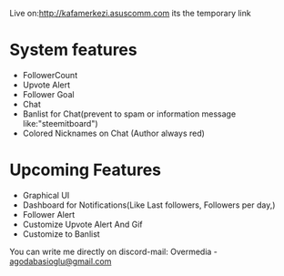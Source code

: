 
Live on:http://kafamerkezi.asuscomm.com
its the temporary link



# System features

- FollowerCount
- Upvote Alert
- Follower Goal
- Chat
- Banlist for Chat(prevent to spam or information message like:"steemitboard")
- Colored Nicknames on Chat (Author always red)


# Upcoming Features

- Graphical UI
- Dashboard for Notifications(Like Last followers, Followers per day,)
- Follower Alert
- Customize Upvote Alert And Gif
- Customize to Banlist

You can write me directly on discord-mail: Overmedia - agodabasioglu@gmail.com
